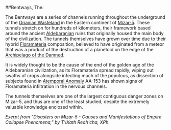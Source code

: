 ##Bentways, The:

The Bentways are a series of channels running throughout the underground of the [Orianian Wasteland](https://lexicon.za3k.com/index.php/Orianian%20Wasteland,%20The) in the Eastern continent of [Mizar-5](https://lexicon.za3k.com/index.php/Mizar-5). These tunnels stretch on for hundreds of kilometers, their framework based around the ancient [Aldebaranian](https://lexicon.za3k.com/index.php/Aldebaranians,%20The) ruins that originally housed the main body of the civilization. The tunnels themselves have grown over time due to their hybrid [Floramateria](https://lexicon.za3k.com/index.php/Floramateria) composition, believed to have originated from a meteor that was a product of the destruction of a planetoid on the edge of the [Archipelago of the Damned](https://lexicon.za3k.com/index.php/Archipelago%20of%20the%20Damned).

It is widely thought to be the cause of the end of the golden age of the Aldebaranian civilization, as its Floramateria spread rapidly, wiping out swaths of crops alongside infecting much of the populous, as dissection of subjects found in [Atemporal Anomaly](https://lexicon.za3k.com/index.php/Atemporal%20Anomaly) AA-153 has shown signs of Floramateria infiltration in the nervous channels.

The tunnels themselves are one of the largest contiguous danger zones on Mizar-5, and thus are one of the least studied, despite the extremely valuable knowledge enclosed within.

*Exerpt from "Disasters on Mizar-5 - Causes and Manifestations of Empire Collapse Phenomena," by T'iXath Reah'cha, XPh.*